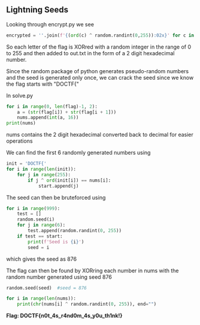 ## Lightning Seeds

Looking through encrypt.py we see 
```python
encrypted = ''.join(f'{(ord(c) ^ random.randint(0,255)):02x}' for c in flag)
```
So each letter of the flag is XORred with a random integer in the range of 0 to 255 and then added to out.txt in the form of a 2 digit hexadecimal number.

Since the random package of python generates pseudo-random numbers and the seed is generated only once, we can crack the seed since we know the flag starts with "DOCTF{"


In solve.py
```python
for i in range(0, len(flag)-1, 2):
    a = (str(flag[i]) + str(flag[i + 1]))
    nums.append(int(a, 16))
print(nums)
```
nums contains the 2 digit hexadecimal converted back to decimal for easier operations


We can find the first 6 randomly generated numbers using
```python
init = 'DOCTF{'
for i in range(len(init)):
    for j in range(255):
        if j ^ ord(init[i]) == nums[i]:
            start.append(j)
```


The seed can then be bruteforced using
```python
for i in range(999):
    test = []
    random.seed(i)
    for j in range(6):
        test.append(random.randint(0, 255))
    if test == start:
        print(f'Seed is {i}')
        seed = i
```
which gives the seed as 876

The flag can then be found by XORring each number in nums with the random number generated using seed 876
```python
random.seed(seed)  #seed = 876

for i in range(len(nums)):
    print(chr(nums[i] ^ random.randint(0, 255)), end="")
```



**Flag: DOCTF{n0t_4s_r4nd0m_4s_y0u_th1nk!}**
